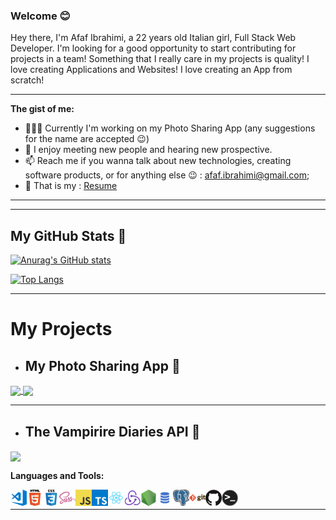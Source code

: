### Welcome 😊

Hey there,
I'm Afaf Ibrahimi, a 22 years old Italian girl, Full Stack Web Developer. I'm looking for a good opportunity to start contributing for projects in a team!
Something that I really care in my projects is quality! I love creating Applications and Websites! I love creating an App from scratch!

---

**The gist of me:**

- 👨🏽‍💻 Currently I'm working on my Photo Sharing App (any suggestions for the name are accepted 😉)
- 💬 I enjoy meeting new people and hearing new prospective.
- 📫 Reach me if you wanna talk about new technologies, creating software products, or for anything else 😉 : [afaf.ibrahimi@gmail.com]();
- 📝 That is my : [Resume](resume)

---

---

## My GitHub Stats 🐙

[![Anurag's GitHub stats](https://github-readme-stats.vercel.app/api?username=afaf98&hide=issues,stars)](https://github.com/anuraghazra/github-readme-stats)

[![Top Langs](https://github-readme-stats.vercel.app/api/top-langs/?username=afaf98&hide=GLSL)](https://github.com/anuraghazra/github-readme-stats)

---

# My Projects

- ## My Photo Sharing App 📸

<a href="https://github.com/afaf98/IG-Clone">
  <img align="center" src="https://github-readme-stats.vercel.app/api/pin/?username=Afe98&repo=IG-Clone&theme=radical" />
</a>    
<a href="https://github.com/afaf98/Backend_IGClone">
  <img align="center" src="https://github-readme-stats.vercel.app/api/pin/?Afe98&repo=Backend_IGClone&theme=radical" />
</a>

---

- ## The Vampirire Diaries API 🧛

<a href="https://github.com/afaf98/Vampire_diaries_API">
  <img align="center" src="https://github-readme-stats.vercel.app/api/pin/?username=Afe98&repo=Vampire_diaries_API&theme=radical" />
</a>

**Languages and Tools:**

<img align="left" alt="Visual Studio Code" width="26px" src="https://raw.githubusercontent.com/github/explore/80688e429a7d4ef2fca1e82350fe8e3517d3494d/topics/visual-studio-code/visual-studio-code.png" />
<img align="left" alt="HTML5" width="26px" src="https://raw.githubusercontent.com/github/explore/80688e429a7d4ef2fca1e82350fe8e3517d3494d/topics/html/html.png" />
<img align="left" alt="CSS3" width="26px" src="https://raw.githubusercontent.com/github/explore/80688e429a7d4ef2fca1e82350fe8e3517d3494d/topics/css/css.png" />
<img align="left" alt="Sass" width="26px" src="https://raw.githubusercontent.com/github/explore/80688e429a7d4ef2fca1e82350fe8e3517d3494d/topics/sass/sass.png" />
<img align="left" alt="JavaScript" width="26px" src="https://raw.githubusercontent.com/github/explore/80688e429a7d4ef2fca1e82350fe8e3517d3494d/topics/javascript/javascript.png" />
<img align="left" alt="TypeScript" width="26px" src="https://raw.githubusercontent.com/github/explore/80688e429a7d4ef2fca1e82350fe8e3517d3494d/topics/typescript/typescript.png" />
<img align="left" alt="React" width="26px" src="https://raw.githubusercontent.com/github/explore/80688e429a7d4ef2fca1e82350fe8e3517d3494d/topics/react/react.png" />
<img align="left" alt="Redux" width="26px" src="https://raw.githubusercontent.com/github/explore/80688e429a7d4ef2fca1e82350fe8e3517d3494d/topics/redux/redux.png" />
<img align="left" alt="Node.js" width="26px" src="https://raw.githubusercontent.com/github/explore/80688e429a7d4ef2fca1e82350fe8e3517d3494d/topics/nodejs/nodejs.png" />
<img align="left" alt="SQL" width="26px" src="https://raw.githubusercontent.com/github/explore/80688e429a7d4ef2fca1e82350fe8e3517d3494d/topics/sql/sql.png" />
<img align="left" alt="MySQL" width="26px" src="https://raw.githubusercontent.com/github/explore/80688e429a7d4ef2fca1e82350fe8e3517d3494d/topics/postgresql/postgresql.png" />
<img align="left" alt="Git" width="26px" src="https://raw.githubusercontent.com/github/explore/80688e429a7d4ef2fca1e82350fe8e3517d3494d/topics/git/git.png" />
<img align="left" alt="GitHub" width="26px" src="https://raw.githubusercontent.com/github/explore/78df643247d429f6cc873026c0622819ad797942/topics/github/github.png" />
<img align="left" alt="Terminal" width="26px" src="https://raw.githubusercontent.com/github/explore/80688e429a7d4ef2fca1e82350fe8e3517d3494d/topics/terminal/terminal.png" />

<br />

---
